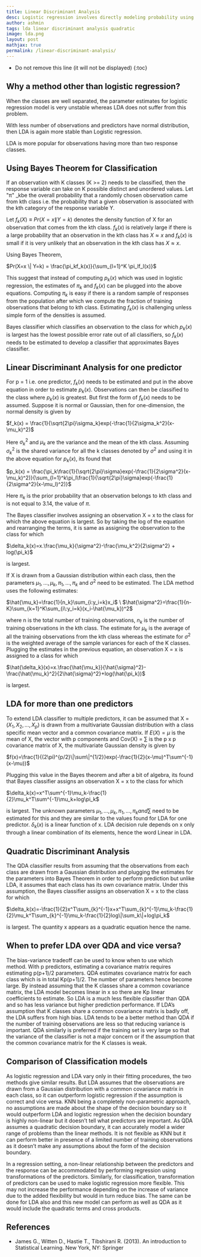 ```yaml
---
title: Linear Discriminant Analysis
desc: Logistic regression involves directly modeling probability using the logistic function for the two possible response classes. In statistical jargon, we model the conditional distribution of the response given the predictors. As an alternative and less direct approach to estimating these probabilities, the distributions of the predictors are modeled separately in each of the response classes and then Bayes theorem is used to flip these around in the estimates for probability.  When the distributions are normal in nature, the model turns out to be very similar in form to logistic regression. 
author: ashmin
tags: lda linear discriminant analysis quadratic
image: lda.png
layout: post
mathjax: true
permalink: /linear-discriminant-analysis/
---
```


* Do not remove this line (it will not be displayed) 
{:toc}

## Why a method other than logistic regression?

When the classes are well separated, the parameter estimates for logistic regression model is very unstable whereas LDA does not suffer from this problem.

With less number of observations and predictors have normal distribution, then LDA is again more stable than Logistic regression.

LDA is more popular for observations having more than two response classes.

## Using Bayes Theorem for Classification

If an observation with K classes (K >= 2) needs to be classified, then the response variable can take on K possible distinct and unordered values. Let "π" _kbe the overall probability that a randomly chosen observation came from kth class i.e. the probability that a given observation is associated with the kth category of the response variable Y. 

Let $f_k(X) \equiv Pr(X=x\|Y=k)$ denotes the density function of X for an observation that comes from the kth class. $f_k(x)$ is relatively large if there is a large probability that an observation in the kth class has $X \approx x$ and $f_k(x)$ is small if it is very unlikely that an observation in the kth class has $X \approx x$.

Using Bayes Theorem, 

$Pr(X=x \| Y=k) = \frac{\pi_kf_k(x)}{\sum_{l=1}^K \pi_lf_l(x)}$

This suggest that instead of computing $p_k(x)$ which was used in logistic regression, the estimates of $\pi_k$ and $f_k(x)$ can be plugged into the above equations. Computing $\pi_k$ is easy if there is a random sample of responses from the population after which we compute the fraction of training observations that belong to kth class. Estimating $f_k(x)$ is challenging unless simple form of the densities is assumed.

Bayes classifier which classifies an observation to the class for which $p_k(x)$ is largest has the lowest possible error rate out of all classifiers, so $f_k(x)$ needs to be estimated to develop a classifier that approximates Bayes classifier.

## Linear Discriminant Analysis for one predictor

For p = 1 i.e. one predictor, $f_k(x)$ needs to be estimated and put in the above equation in order to estimate $p_k(x)$. Observations can then be classified to the class where $p_k(x)$ is greatest. But first the form of $f_k(x)$ needs to be assumed. Suppose it is normal or Gaussian, then for one-dimension, the normal density is given by

$f_k(x) = \frac{1}{\sqrt{2\pi}\sigma_k}exp(-\frac{1}{2\sigma_k^2}(x-\mu_k)^2)$

Here $\sigma_k^2$ and $\mu_k$ are the variance and the mean of the kth class. Assuming $\sigma_k^2$ is the shared variance for all the k classes denoted by $\sigma^2$ and using it in the above equation for $p_k(x)$, its found that

$p_k(x) = \frac{\pi_k\frac{1}{\sqrt{2\pi}\sigma}exp(-\frac{1}{2\sigma^2}(x-\mu_k)^2)}{\sum_{l=1}^k\pi_l\frac{1}{\sqrt{2\pi}\sigma}exp(-\frac{1}{2\sigma^2}(x-\mu_l)^2)}$

Here $\pi_k$ is the prior probability that an observation belongs to kth class and is not equal to 3.14, the value of $\pi$.

The Bayes classifier involves assigning an observation X = x to the class for which the above equation is largest. So by taking the log of the equation and rearranging the terms, it is same as assigning the observation to the class for which 

$\delta_k(x)=x.\frac{\mu_k}{\sigma^2}-\frac{\mu_k^2}{2\sigma^2} + log(\pi_k)$

is largest.

If X is drawn from a Gaussian distribution within each class, then the parameters $\mu_1,..., \mu_k, \pi_1,..., \pi_k$ and $\sigma^2$ need to be estimated. The LDA method uses the following estimates:

$\hat{\mu_k}=\frac{1}{n_k}\sum_{i:y_i=k}x_i$ \\
$\hat{\sigma^2}=\frac{1}{n-K}\sum_{k=1}^K\sum_{i\:y_i=k}(x_i-\hat{\mu_k})^2$

where n is the total number of training observations, $n_k$ is the number of training observations in the kth class. The estimate for $\mu_k$ is the average of all the training observations from the kth class whereas the estimate for $\sigma^2$ is the weighted average of the sample variances for each of the K classes. Plugging the estimates in the previous equation, an observation X = x is assigned to a class for which

$\hat{\delta_k}(x)=x.\frac{\hat{\mu_k}}{\hat{\sigma}^2}-\frac{\hat{\mu_k}^2}{2\hat{\sigma}^2}+log(\hat{\pi_k})$

is largest.

## LDA for more than one predictors

To extend LDA classifier to multiple predictors, it can be assumed that X = $(X_1, X_2, …, X_p)$ is drawn from a multivariate Gaussian distribution with a class specific mean vector and a common covariance matrix. If $E(X) = \mu$  is the mean of X, the vector with p components and Cov(X) = $\sum$  is the p x p covariance matrix of X, the multivariate Gaussian density is given by 

$f(x)=\frac{1}{(2\pi)^{p/2}\|\sum\|^{1/2}}exp(-\frac{1}{2}(x-\mu)^T\sum^{-1}(x-\mu))$

Plugging this value in the Bayes theorem and after a bit of algebra, its found that Bayes classifier assigns an observation X = x to the class for which

$\delta_k(x)=x^T\sum^{-1}\mu_k-\frac{1}{2}\mu_k^T\sum^{-1}\mu_k+log\pi_k$

is largest. The unknown parameters $\mu_1,...,\mu_k, \pi_1,...,\pi_k and \sum$ need to be estimated for this and they are similar to the values found for LDA for one predictor. $\delta_k(x)$ is a linear function of x. LDA decision rule depends on x only through a linear combination of its elements, hence the word Linear in LDA.

## Quadratic Discriminant Analysis

The QDA classifier results from assuming that the observations from each class are drawn from a Gaussian distribution and plugging the estimates for the parameters into Bayes Theorem in order to perform prediction but unlike LDA, it assumes that each class has its own covariance matrix. Under this assumption, the Bayes classifier assigns an observation X = x to the class for which

$\delta_k(x)=-\frac{1}{2}x^T\sum_{k}^{-1}x+x^T\sum_{k}^{-1}\mu_k-\frac{1}{2}\mu_k^T\sum_{k}^{-1}\mu_k-\frac{1}{2}log\|\sum_k\|+log\pi_k$

is largest. The quantity x appears as a quadratic equation hence the name.


## When to prefer LDA over QDA and vice versa?

The bias-variance tradeoff can be used to know when to use which method. With p predictors, estimating a covariance matrix requires estimating p(p+1)/2 parameters. QDA estimates covariance matrix for each class which is in total Kp(p+1)/2. The number of parameters hence become large. By instead assuming that the K classes share a common covariance matrix, the LDA model becomes linear in x so there are Kp linear coefficients to estimate. So LDA is a much less flexible classifier than QDA and so has less variance but higher prediction performance. If LDA’s assumption that K classes share a common covariance matrix is badly off, the LDA suffers from high bias. LDA tends to be a better method than QDA if the number of training observations are less so that reducing variance is important. QDA similarly is preferred if the training set is very large so that the variance of the classifier is not a major concern or if the assumption that the common covariance matrix for the K classes is weak.

## Comparison of Classification models

As logistic regression and LDA vary only in their fitting procedures, the two methods give similar results. But LDA assumes that the observations are drawn from a Gaussian distribution with a common covariance matrix in each class, so it can outperform logistic regression if the assumption is correct and vice versa. KNN being a completely non-parametric approach, no assumptions are made about the shape of the decision boundary so it would outperform LDA and logistic regression when the decision boundary is highly non-linear but it doesn’t tell what predictors are important. As QDA assumes a quadratic decision boundary, it can accurately model a wider range of problems than the linear methods. It is not flexible as KNN but it can perform better in presence of a limited number of training observations as it doesn’t make any assumptions about the form of the decision boundary.

In a regression setting, a non-linear relationship between the predictors and the response can be accommodated by performing regression using transformations of the predictors. Similarly, for classification, transformation of predictors can be used to make logistic regression more flexible. This may not increase the performance depending on the increase of variance due to the added flexibility but would in turn reduce bias. The same can be done for LDA also and this new model can perform as well as QDA as it would include the quadratic terms and cross products.


## References

- James G., Witten D., Hastie T., Tibshirani R. (2013). An introduction to Statistical Learning. New York, NY: Springer
